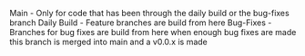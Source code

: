 Main - Only for code that has been through the daily build or the bug-fixes branch
Daily Build - Feature branches are build from here
Bug-Fixes - Branches for bug fixes are build from here when enough bug fixes are made this branch is merged into main and a v0.0.x is made
